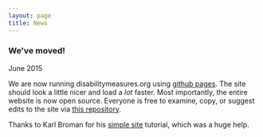 ```yaml
---
layout: page
title: News
---
```


### We've moved!
June 2015  

We are now running disabilitymeasures.org using [github pages](www.pages.github.com). The site should look a little nicer and load a *lot* faster.  Most importantly, the entire website is now open source. Everyone is free to examine, copy, or suggest edits to the site via [this repository](www.github.com/mjmaenner/disabilitymeasures.org/tree/gh-pages).

Thanks to Karl Broman for his [simple site](www.kbroman.org/simple_site) tutorial, which was a huge help.
